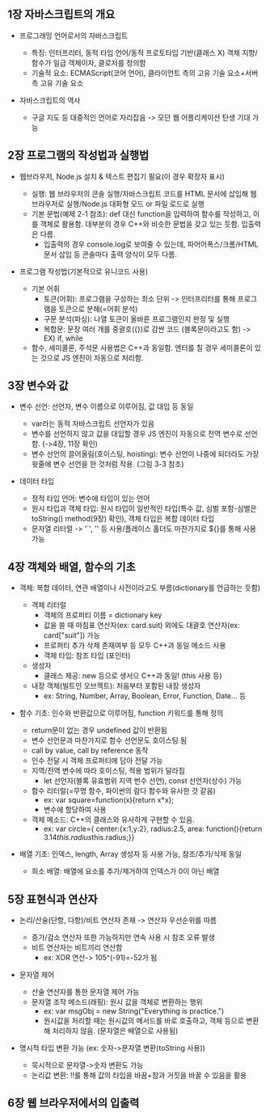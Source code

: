 1장 자바스크립트의 개요
---
- 프로그래밍 언어로서의 자바스크립트
  - 특징: 인터프리터, 동적 타입 언어/동적 프로토타입 기반(클래스 X) 객체 지향/함수가 일급 객체이자, 클로저를 정의함
  - 기술적 요소: ECMAScript(코어 언어), 클라이언트 측의 고유 기술 요소+서버 측 고유 기술 요소
 
- 자바스크립트의 역사
  - 구글 지도 등 대중적인 언어로 자리잡음 -> 모던 웹 어플리케이션 탄생 기대 가능

2장 프로그램의 작성법과 실행법
---
- 웹브라우저, Node.js 설치 & 텍스트 편집기 필요(이 경우 확장자 표시)
  - 실행: 웹 브라우저의 콘솔 실행/자바스크립트 코드를 HTML 문서에 삽입해 웹 브라우저로 실행/Node.js 대화형 모드 or 파일 로드로 실행
  - 기본 문법(예제 2-1 참조): def 대신 function을 입력하여 함수를 작성하고, 이를 객체로 활용함. 대부분의 경우 C++와 비슷한 문법을 갖고 있는 듯함. 입출력은 다름.
    - 입출력의 경우 console.log로 보여줄 수 있는데, 파어어폭스/크롬/HTML 문서 삽입 등 콘솔마다 출력 양식이 모두 다름.

- 프로그램 작성법(기본적으로 유니코드 사용)
  - 기본 어휘
    - 토큰(어휘): 프로그램을 구성하는 최소 단위 -> 인터프리터를 통해 프로그램을 토큰으로 분해(=어휘 분석)
    - 구문 분석(파싱): 나열 토큰이 올바른 프로그램인지 판정 및 실행
    - 복합문: 문장 여러 개를 중괄호({})로 감싼 코드 (블록문이라고도 함) -> EX) if, while
  - 함수, 세미콜론, 주석문 사용법은 C++과 동일함. 엔터를 칠 경우 세미콜론이 있는 것으로 JS 엔진이 자동으로 처리함.

3장 변수와 값
---
- 변수 선언: 선언자, 변수 이름으로 이루어짐, 값 대입 등 동일
  - var라는 동적 자바스크립트 선언자가 있음
  - 변수를 선언하지 않고 값을 대입할 경우 JS 엔진이 자동으로 전역 변수로 선언함. (->4장, 11장 확인)
  - 변수 선언의 끌어올림(호이스팅, hoisting): 변수 선언이 나중에 되더라도 가장 윗줄에 변수 선언을 한 것처럼 작용. (그림 3-3 참조)
 
- 데이터 타입
  - 정적 타입 언어: 변수에 타입이 있는 언어
  - 원시 타입과 객체 타입: 원시 타입이 일반적인 타입(특수 값, 심벌 포함-심벌은 toString() method(9장) 확인), 객체 타입은 복합 데이터 타입
  - 문자열 리터럴 -> '`', '\' 등 사용/플레이스 홀더도 마찬가지로 ${}를 통해 사용 가능
 
4장 객체와 배열, 함수의 기초
---
- 객체: 복합 데이터, 연관 배열이나 사전이라고도 부름(dictionary를 언급하는 듯함)
  - 객체 리터럴
    - 객체의 프로퍼티 이름 = dictionary key
    - 값을 쓸 때 마침표 연산자(ex: card.suit) 외에도 대괄호 연산자(ex: card["suit"]) 가능
    - 프로퍼티 추가 삭제 존재여부 등 모두 C++과 동일 메소드 사용
    - 객체 타입: 참조 타입 (포인터)
  - 생성자
    - 클래스 제공: new 등으로 생서으 C++과 동일! (this 사용 등)
  - 내장 객체(빌트인 오브젝트): 처음부터 포함된 내장 생성자
    - ex: String, Number, Array, Boolean, Error, Function, Date... 등
 
- 함수 기초: 인수와 반환값으로 이루어짐, function 키워드를 통해 정의
  - return문이 없는 경우 undefined 값이 반환됨
  - 변수 선언문과 마찬가지로 함수 선언문도 호이스팅 됨
  - call by value, call by reference 동작
  - 인수 전달 시 객체 프로퍼티에 담아 전달 가능
  - 지역/전역 변수에 따라 호이스팅, 적용 범위가 달라짐
    - let 선언자(블록 유효범위 지역 번수 선언), const 선언자(상수) 가능
  - 함수 리터럴(=무명 함수, 파이썬의 람다 함수와 유사한 것 같음)
    - ex: var square=function(x){return x*x};
    - 변수에 할당하여 사용
  - 객체 메소드: C++의 클래스와 유사하게 구현할 수 있음.
    - ex: var circle={ center:{x:1,y:2}, radius:2.5, area: function(){return 3.14*this.radius*this.radius;}}
   
- 배열 기초: 인덱스, length, Array 생성자 등 사용 가능, 참조/추가/삭제 동일
  - 희소 배열: 배열에 요소를 추가/제거하여 인덱스가 0이 아닌 배열

5장 표현식과 연산자
---
- 논리/산술(단항, 다항)/비트 연산자 존재 -> 연산자 우선순위를 따름
  - 증가/감소 연산자 또한 가능하지만 연속 사용 시 참조 오류 발생
  - 비트 연산자는 비트끼리 연산함
    - ex: XOR 연산-> 105^(-91)=-52가 됨
 
- 문자열 제어
  - 산술 연산자를 통한 문자열 제어 가능
  - 문자열 조작 메소드(래핑): 원시 값을 객체로 변환하는 행위
    - ex: var msgObj = new String("Everything is practice.")
    - 원시값을 처리할 때는 원시값의 메서드를 바로 호출하고, 객체 등으로 변환해 처리하지 않음. (문자열은 배열으로 사용됨)
   
- 명시적 타입 변환 가능 (ex: 숫자->문자열 변환(toString 사용))
  - 묵시적으로 문자열->숫자 변환도 가능
  - 논리값 변환: !!를 통해 값의 타입을 바꿈+참과 거짓을 바꿀 수 있음을 활용

6장 웹 브라우저에서의 입출력
---
